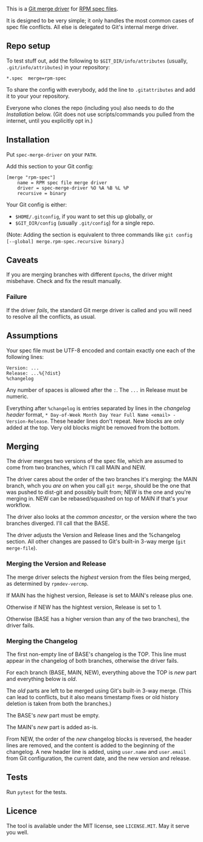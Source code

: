 This is a [Git merge driver] for [RPM spec files].

It is designed to be very simple;
it only handles the most common cases of spec file conflicts.
All else is delegated to Git's internal merge driver.

[Git merge driver]: https://git-scm.com/docs/gitattributes#_performing_a_three_way_merge
[RPM spec files]: https://rpm-packaging-guide.github.io/#what-is-a-spec-file


## Repo setup

To test stuff out, add the following to `$GIT_DIR/info/attributes`
(usually, `.git/info/attributes`) in your repository:

```
*.spec  merge=rpm-spec
```

To share the config with everybody, add the line to `.gitattributes`
and add it to your your repository.

Everyone who clones the repo (including you)
also needs to do the *Installation* below.
(Git does not use scripts/commands you pulled from the internet,
until you explicitly opt in.)


## Installation

Put `spec-merge-driver` on your `PATH`.

Add this section to your Git config:

```
[merge "rpm-spec"]
    name = RPM spec file merge driver
    driver = spec-merge-driver %O %A %B %L %P
    recursive = binary
```

Your Git config is either:

* `$HOME/.gitconfig`, if you want to set this up globally, or
* `$GIT_DIR/config` (usually `.git/config`) for a single repo.

(Note: Adding the section is equivalent to three commands like
`git config [--global] merge.rpm-spec.recursive binary`.)


## Caveats

If you are merging branches with different `Epoch`s,
the driver might misbehave.
Check and fix the result manually.


### Failure

If the driver *fails*, the standard Git merge driver is called and you will
need to resolve all the conflicts, as usual.


## Assumptions

Your spec file must be UTF-8 encoded
and contain exactly one each of the following lines:

```
Version: ...
Release: ...%{?dist}
%changelog
```

Any number of spaces is allowed after the `:`.
The `...` in Release must be numeric.

Everything after `%changelog` is entries separated by lines in the
*changelog header* format,
`* Day-of-Week Month Day Year Full Name <email> - Version-Release`.
These header lines don't repeat.
New blocks are only added at the top.
Very old blocks might be removed from the bottom.


## Merging

The driver merges two versions of the spec file,
which are assumed to come from two branches,
which I'll call MAIN and NEW.

The driver cares about the order of the two branches it's merging:
the MAIN branch, whch you *are on* when you call `git merge`,
should be the one that was pushed to dist-git and possibly  built from;
NEW is the one and you're merging in.
NEW can be rebased/squashed on top of MAIN if that's your workflow.

The driver also looks at the *common ancestor*,
or the version where the two branches diverged.
I'll call that the BASE.

The driver adjusts the Version and Release lines and the %changelog section.
All other changes are passed to Git's built-in 3-way merge (`git merge-file`).


### Merging the Version and Release

The merge driver selects the *highest* version from the files being merged,
as determined by `rpmdev-vercmp`.

If MAIN has the highest version, Release is set to MAIN's release plus one.

Otherwise if NEW has the hightest version, Release is set to 1.

Otherwise (BASE has a higher version than any of the two branches),
the driver fails.


### Merging the Changelog

The first non-empty line of BASE's changelog is the TOP.
This line must appear in the changelog of both branches,
otherwise the driver fails.

For each branch (BASE, MAIN, NEW),
everything above the TOP is *new* part and everything below is *old*.

The *old* parts are left to be merged using Git's built-in 3-way merge.
(This can lead to conflicts,
but it also means timestamp fixes or old history deletion
is taken from both the branches.)

The BASE's *new* part must be empty.

The MAIN's *new* part is added as-is.

From NEW, the order of the *new* changelog blocks is reversed,
the header lines are removed,
and the content is added to the beginning of the changelog.
A new header line is added,
using `user.name` and `user.email` from Git configuration,
the current date,
and the new version and release.


## Tests

Run `pytest` for the tests.



## Licence

The tool is available under the MIT license, see `LICENSE.MIT`.
May it serve you well.


